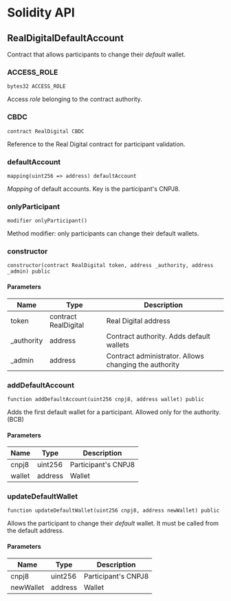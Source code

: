# Solidity API

## RealDigitalDefaultAccount

Contract that allows participants to change their _default_ wallet.

### ACCESS_ROLE

```solidity
bytes32 ACCESS_ROLE
```

Access _role_ belonging to the contract authority.


### CBDC

```solidity
contract RealDigital CBDC
```

Reference to the Real Digital contract for participant validation.


### defaultAccount

```solidity
mapping(uint256 => address) defaultAccount
```

_Mapping_ of default accounts. Key is the participant's CNPJ8.


### onlyParticipant

```solidity
modifier onlyParticipant()
```

Method modifier: only participants can change their default wallets.


### constructor

```solidity
constructor(contract RealDigital token, address _authority, address _admin) public
```

#### Parameters

| Name | Type | Description |
| ---- | ---- | ----------- |
| token | contract RealDigital | Real Digital address |
| _authority | address | Contract authority. Adds default wallets |
| _admin | address | Contract administrator. Allows changing the authority |




### addDefaultAccount

```solidity
function addDefaultAccount(uint256 cnpj8, address wallet) public
```

Adds the first default wallet for a participant. Allowed only for the authority. (BCB)

#### Parameters

| Name | Type | Description |
| ---- | ---- | ----------- |
| cnpj8 | uint256 | Participant's CNPJ8 |
| wallet | address | Wallet |




### updateDefaultWallet

```solidity
function updateDefaultWallet(uint256 cnpj8, address newWallet) public
```

Allows the participant to change their _default_ wallet. It must be called from the default address.

#### Parameters

| Name | Type | Description |
| ---- | ---- | ----------- |
| cnpj8 | uint256 | Participant's CNPJ8 |
| newWallet | address | Wallet |
